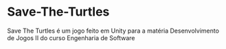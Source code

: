 # Save-The-Turtles
Save The Turtles é um jogo feito em Unity para a matéria Desenvolvimento de Jogos II do curso Engenharia de Software
